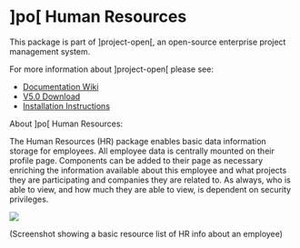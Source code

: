 # ]po[ Human Resources
This package is part of ]project-open[, an open-source enterprise project management system.

For more information about ]project-open[ please see:
* [Documentation Wiki](http://www.project-open.net/en/)
* [V5.0 Download](https://sourceforge.net/projects/project-open/files/project-open/V5.0/)
* [Installation Instructions](http://www.project-open.net/en/list-installers)

About ]po[ Human Resources:

<p><p>The Human Resources (HR) package enables basic data information storage for employees. All employee data is centrally mounted on their profile page. Components can be added to their page as necessary enriching the information available about this employee and what projects they are participating and companies they are related to. As always, who is able to view, and how much they are able to view, is dependent on security privileges. <p><p><img src="http://www.project-open.net/images/manual_screenshots/screenshot_human_resource_management.gif" /><p>(Screenshot showing a basic resource list of HR info about an employee) <p><p> &shy; 

